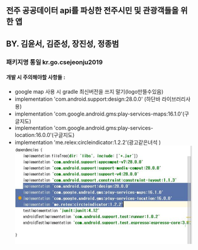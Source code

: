 ## 전주 공공데이터 api를 파싱한 전주시민 및 관광객들을 위한 앱
## BY. 김윤서, 김준성, 장진성, 정종범


### 패키지명 통일 kr.go.csejeonju2019


#### 개발 시 주의해야할 사항들 :
- google map 사용 시 gradle 최신버전을 쓰지 말기(logo만뜰수있음)
- implementation 'com.android.support:design:28.0.0' (하단바 라이브러리사용)
- implementation 'com.google.android.gms:play-services-maps:16.1.0'(구글지도)
- implementation 'com.google.android.gms:play-services-location:16.0.0'(구글지도)
- implementation 'me.relex:circleindicator:1.2.2'(광고같은녀석 )
![gogglemap](./Etc/capture.jpg)



 






